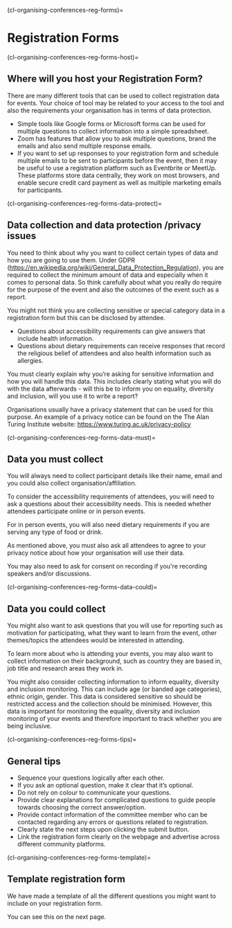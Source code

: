(cl-organising-conferences-reg-forms)=
# Registration Forms

(cl-organising-conferences-reg-forms-host)=
## Where will you host your Registration Form?
There are many different tools that can be used to collect registration data for events.
Your choice of tool may be related to your access to the tool and also the requirements your organisation has in terms of data protection.
* Simple tools like Google forms or Microsoft forms can be used for multiple questions to collect information into a simple spreadsheet.
* Zoom has features that allow you to ask multiple questions, brand the emails and also send multiple response emails. 
* If you want to set up responses to your registration form and schedule multiple emails to be sent to participants before the event, then it may be useful to use a registration platform such as Eventbrite or MeetUp. These platforms store data centrally, they work on most browsers, and enable secure credit card payment as well as multiple marketing emails for participants.

(cl-organising-conferences-reg-forms-data-protect)=
## Data collection and data protection /privacy issues
You need to think about why you want to collect certain types of data and how you are going to use them. 
Under GDPR (https://en.wikipedia.org/wiki/General_Data_Protection_Regulation), you are required to collect the minimum amount of data and especially when it comes to personal data. 
So think carefully about what you really do require for the purpose of the event and also the outcomes of the event such as a report. 

You might not think you are collecting sensitive or special category data in a registration form but this can be disclosed by attendee. 
- Questions about accessibility requirements can give answers that include health information.
- Questions about dietary requirements can receive responses that record the religious belief of attendees and also health information such as allergies. 

You must clearly explain why you’re asking for sensitive information and how you will handle this data.
This includes clearly stating what you will do with the data afterwards - will this be to inform you on equality, diversity and inclusion, will you use it to write a report?

Organisations usually have a privacy statement that can be used for this purpose. 
An example of a privacy notice can be found on the The Alan Turing Institute website: https://www.turing.ac.uk/privacy-policy 

(cl-organising-conferences-reg-forms-data-must)=
## Data you must collect
You will always need to collect participant details like their name, email and you could also collect organisation/affiliation. 

To consider the accessibility requirements of attendees, you will need to ask a questions about their accessibility needs. 
This is needed whether attendees participate online or in person events. 

For in person events, you will also need dietary requirements if you are serving any type of food or drink.

As mentioned above, you must also ask all attendees to agree to your privacy notice about how your organisation will use their data. 

You may also need to ask for consent on recording if you're recording speakers and/or discussions.

(cl-organising-conferences-reg-forms-data-could)=
## Data you could collect
You might also want to ask questions that you will use for reporting such as motivation for participating, what they want to learn from the event, other themes/topics the attendees would be interested in attending.

To learn more about who is attending your events, you may also want to collect information on their background, such as country they are based in, job title and research areas they work in.

You might also consider collecting information to inform equality, diversity and inclusion monitoring. 
This can include age (or banded age categories), ethnic origin, gender. 
This data is considered sensitive so should be restricted access and the collection should be minimised.
However, this data is important for monitoring the equality, diversity and inclusion monitoring of your events and therefore important to track whether you are being inclusive.  

(cl-organising-conferences-reg-forms-tips)=
## General tips
* Sequence your questions logically after each other.
* If you ask an optional question, make it clear that it’s optional.
* Do not rely on colour to communicate your questions.
* Provide clear explanations for complicated questions to guide people towards choosing the correct answer/option.
* Provide contact information of the committee member who can be contacted regarding any errors or questions related to registration.
* Clearly state the next steps upon clicking the submit button.
* Link the registration form clearly on the webpage and advertise across different community platforms.

(cl-organising-conferences-reg-forms-template)=
## Template registration form

We have made a template of all the different questions you might want to include on your registration form. 

You can see this on the next page. 



